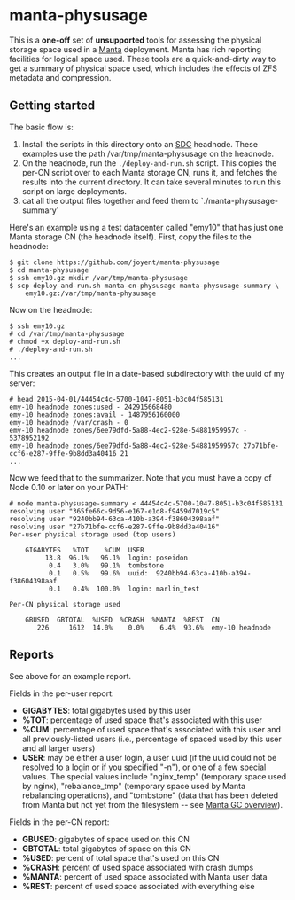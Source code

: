 # manta-physusage

This is a **one-off** set of **unsupported** tools for assessing the physical
storage space used in a [Manta](https://github.com/joyent/manta) deployment.
Manta has rich reporting facilities for logical space used.  These tools are a
quick-and-dirty way to get a summary of physical space used, which includes the
effects of ZFS metadata and compression.

## Getting started

The basic flow is:

1. Install the scripts in this directory onto an
   [SDC](https://github.com/joyent/sdc) headnode.  These examples use the path
   /var/tmp/manta-physusage on the headnode.
2. On the headnode, run the `./deploy-and-run.sh` script.  This copies the per-CN
   script over to each Manta storage CN, runs it, and fetches the results into
   the current directory.  It can take several minutes to run this script on
   large deployments.
3. cat all the output files together and feed them to
   `./manta-physusage-summary'

Here's an example using a test datacenter called "emy10" that has just one Manta
storage CN (the headnode itself).  First, copy the files to the headnode:

    $ git clone https://github.com/joyent/manta-physusage
    $ cd manta-physusage
    $ ssh emy10.gz mkdir /var/tmp/manta-physusage
    $ scp deploy-and-run.sh manta-cn-physusage manta-physusage-summary \
        emy10.gz:/var/tmp/manta-physusage

Now on the headnode:

    $ ssh emy10.gz
    # cd /var/tmp/manta-physusage
    # chmod +x deploy-and-run.sh 
    # ./deploy-and-run.sh 
    ...

This creates an output file in a date-based subdirectory with the uuid of my
server:

    # head 2015-04-01/44454c4c-5700-1047-8051-b3c04f585131 
    emy-10 headnode zones:used - 242915668480
    emy-10 headnode zones:avail - 1487956160000
    emy-10 headnode /var/crash - 0
    emy-10 headnode zones/6ee79dfd-5a88-4ec2-928e-54881959957c - 5378952192
    emy-10 headnode zones/6ee79dfd-5a88-4ec2-928e-54881959957c 27b71bfe-ccf6-e287-9ffe-9b8dd3a40416 21
    ...

Now we feed that to the summarizer.  Note that you must have a copy of Node
0.10 or later on your PATH:

    # node manta-physusage-summary < 44454c4c-5700-1047-8051-b3c04f585131 
    resolving user "365fe66c-9d56-e167-e1d8-f9459d7019c5"
    resolving user "9240bb94-63ca-410b-a394-f38604398aaf"
    resolving user "27b71bfe-ccf6-e287-9ffe-9b8dd3a40416"
    Per-user physical storage used (top users)
    
        GIGABYTES   %TOT    %CUM  USER
             13.8  96.1%   96.1%  login: poseidon
              0.4   3.0%   99.1%  tombstone
              0.1   0.5%   99.6%  uuid:  9240bb94-63ca-410b-a394-f38604398aaf
              0.1   0.4%  100.0%  login: marlin_test
    
    Per-CN physical storage used
    
        GBUSED  GBTOTAL  %USED  %CRASH  %MANTA  %REST  CN
           226     1612  14.0%    0.0%    6.4%  93.6%  emy-10 headnode

## Reports

See above for an example report.

Fields in the per-user report:

* **GIGABYTES**: total gigabytes used by this user
* **%TOT**: percentage of used space that's associated with this user
* **%CUM**: percentage of used space that's associated with this user and all
  previously-listed users (i.e., percentage of spaced used by this user and all
  larger users)
* **USER**: may be either a user login, a user uuid (if the uuid could not be
  resolved to a login or if you specified "-n"), or one of a few special values.
  The special values include "nginx_temp" (temporary space used by nginx),
  "rebalance_tmp" (temporary space used by Manta rebalancing operations), and
  "tombstone" (data that has been deleted from Manta but not yet from the
  filesystem -- see [Manta GC
  overview](https://github.com/joyent/manta-mola/blob/master/docs/gc-overview.md)).

Fields in the per-CN report:

* **GBUSED**: gigabytes of space used on this CN
* **GBTOTAL**: total gigabytes of space on this CN
* **%USED**: percent of total space that's used on this CN
* **%CRASH**: percent of used space associated with crash dumps
* **%MANTA**: percent of used space associated with Manta user data
* **%REST**: percent of used space associated with everything else
